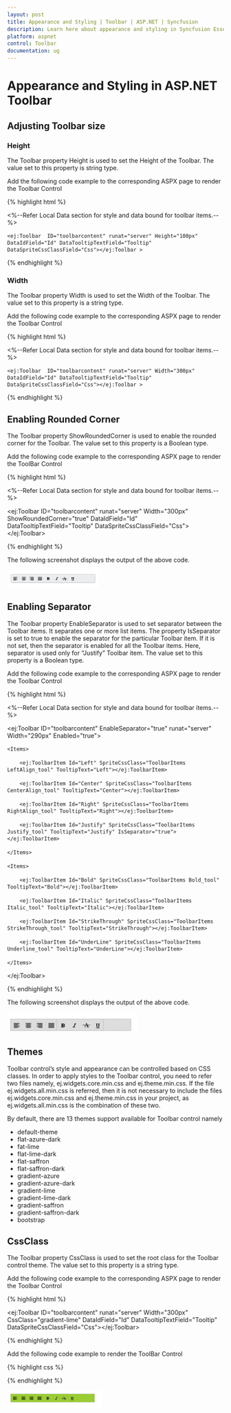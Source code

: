 ```yaml
---
layout: post
title: Appearance and Styling | Toolbar | ASP.NET | Syncfusion
description: Learn here about appearance and styling in Syncfusion Essential ASP.NET Webforms Toolbar Control, its elements, and more.
platform: aspnet
control: Toolbar
documentation: ug
---
```


# Appearance and Styling in ASP.NET Toolbar 

## Adjusting Toolbar size

### Height

The Toolbar property Height is used to set the Height of the Toolbar. The value set to this property is string type. 

Add the following code example to the corresponding ASPX page to render the Toolbar Control



{% highlight html %}

<%--Refer Local Data section for style and data bound for toolbar items.--%>

    <ej:Toolbar  ID="toolbarcontent" runat="server" Height="100px" DataIdField="Id" DataTooltipTextField="Tooltip" DataSpriteCssClassField="Css"></ej:Toolbar >

{% endhighlight %}



### Width

The Toolbar property Width is used to set the Width of the Toolbar. The value set to this property is a string type. 

Add the following code example to the corresponding ASPX page to render the Toolbar Control



{% highlight html %}

<%--Refer Local Data section for style and data bound for toolbar items.--%>

    <ej:Toolbar  ID="toolbarcontent" runat="server" Width="300px" DataIdField="Id" DataTooltipTextField="Tooltip" DataSpriteCssClassField="Css"></ej:Toolbar >

{% endhighlight %}



## Enabling Rounded Corner 

The Toolbar property ShowRoundedCorner is used to enable the rounded corner for the Toolbar. The value set to this property is a Boolean type.

Add the following code example to the corresponding ASPX page to render the ToolBar Control



{% highlight html %}

<%--Refer Local Data section for style and data bound for toolbar items.--%>

<ej:Toolbar ID="toolbarcontent" runat="server" Width="300px" ShowRoundedCorner="true" DataIdField="Id" DataTooltipTextField="Tooltip" DataSpriteCssClassField="Css"></ej:Toolbar>

{% endhighlight %}



The following screenshot displays the output of the above code.



![Enabling Rounded Corner in ASP.NET Webforms Toolbar](appearance-and-styling_images/aspnet-webforms-toolbar-enabling-rounded-corner.png)





## Enabling Separator 

The Toolbar property EnableSeparator is used to set separator between the Toolbar items. It separates one or more list items. The property IsSeparator is set to true to enable the separator for the particular Toolbar item. If it is not set, then the separator is enabled for all the Toolbar items. Here, separator is used only for “Justify” Toolbar item. The value set to this property is a Boolean type. 

Add the following code example to the corresponding ASPX page to render the Toolbar Control



{% highlight html %}

<%--Refer Local Data section for style and data bound for toolbar items.--%>

<ej:Toolbar ID="toolbarcontent" EnableSeparator="true" runat="server" Width="290px" Enabled="true">

    <Items>

        <ej:ToolbarItem Id="Left" SpriteCssClass="ToolbarItems LeftAlign_tool" TooltipText="Left"></ej:ToolbarItem>

        <ej:ToolbarItem Id="Center" SpriteCssClass="ToolbarItems CenterAlign_tool" TooltipText="Center"></ej:ToolbarItem>

        <ej:ToolbarItem Id="Right" SpriteCssClass="ToolbarItems RightAlign_tool" TooltipText="Right"></ej:ToolbarItem>

        <ej:ToolbarItem Id="Justify" SpriteCssClass="ToolbarItems Justify_tool" TooltipText="Justify" IsSeparator="true"></ej:ToolbarItem>

    </Items>

    <Items>

        <ej:ToolbarItem Id="Bold" SpriteCssClass="ToolbarItems Bold_tool" TooltipText="Bold"></ej:ToolbarItem>

        <ej:ToolbarItem Id="Italic" SpriteCssClass="ToolbarItems Italic_tool" TooltipText="Italic"></ej:ToolbarItem>

        <ej:ToolbarItem Id="StrikeThrough" SpriteCssClass="ToolbarItems StrikeThrough_tool" TooltipText="StrikeThrough"></ej:ToolbarItem>

        <ej:ToolbarItem Id="UnderLine" SpriteCssClass="ToolbarItems Underline_tool" TooltipText="UnderLine"></ej:ToolbarItem>

    </Items>

</ej:Toolbar>

{% endhighlight %}

The following screenshot displays the output of the above code.



![Enabling Separator in ASP.NET Webforms Toolbar](appearance-and-styling_images/aspnet-webforms-toolbar-enabling-separator.png) 





## Themes

Toolbar control’s style and appearance can be controlled based on CSS classes. In order to apply styles to the Toolbar control, you need to refer two files namely, ej.widgets.core.min.css and ej.theme.min.css. If the file ej.widgets.all.min.css is referred, then it is not necessary to include the files ej.widgets.core.min.css and ej.theme.min.css in your project, as ej.widgets.all.min.css is the combination of these two. 

By default, there are 13 themes support available for Toolbar control namely

* default-theme
* flat-azure-dark
* fat-lime
* flat-lime-dark
* flat-saffron
* flat-saffron-dark
* gradient-azure
* gradient-azure-dark
* gradient-lime
* gradient-lime-dark
* gradient-saffron
* gradient-saffron-dark
* bootstrap

## CssClass 


The Toolbar property CssClass is used to set the root class for the Toolbar control theme. The value set to this property is a string type. 

Add the following code example to the corresponding ASPX page to render the Toolbar Control



{% highlight html %}

<ej:Toolbar ID="toolbarcontent" runat="server" Width="300px" CssClass="gradient-lime" DataIdField="Id" DataTooltipTextField="Tooltip" DataSpriteCssClassField="Css"></ej:Toolbar>

{% endhighlight %}

Add the following code example to render the ToolBar Control

{% highlight css %}

<style type="text/css">

.gradient-lime {

    background-color: yellowgreen;

}

</style>

{% endhighlight %}



![Themes in ASP.NET Webforms Toolbar](appearance-and-styling_images/aspnet-webforms-toolbar-theme.png) 



